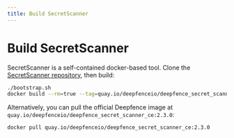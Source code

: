 ```yaml
---
title: Build SecretScanner
---
```


# Build SecretScanner

SecretScanner is a self-contained docker-based tool. Clone the [SecretScanner repository](https://github.com/deepfence/SecretScanner), then build:

```bash
./bootstrap.sh
docker build --rm=true --tag=quay.io/deepfenceio/deepfence_secret_scanner_ce:2.3.0 -f Dockerfile .
```

Alternatively, you can pull the official Deepfence image at `quay.io/deepfenceio/deepfence_secret_scanner_ce:2.3.0`:

```bash
docker pull quay.io/deepfenceio/deepfence_secret_scanner_ce:2.3.0
```
